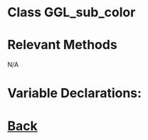 # Class GGL_sub_color



# Relevant Methods

N/A

# Variable Declarations:


# [Back](https://github.com/Ced30/GML-GUI-Library-GGL-Documentation/blob/main/API/Struct_Prefabs.md)
